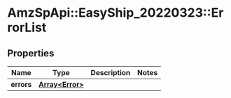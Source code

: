 # AmzSpApi::EasyShip_20220323::ErrorList

## Properties
Name | Type | Description | Notes
------------ | ------------- | ------------- | -------------
**errors** | [**Array&lt;Error&gt;**](Error.md) |  | 

